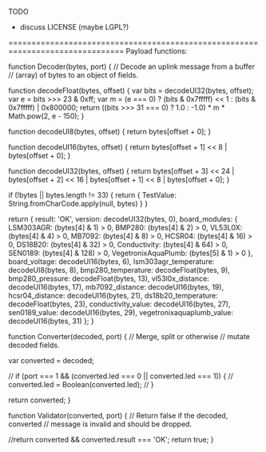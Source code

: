 TODO

- discuss LICENSE (maybe LGPL?)

===============================================================================
Payload functions:

function Decoder(bytes, port) {
  // Decode an uplink message from a buffer
  // (array) of bytes to an object of fields.

  function decodeFloat(bytes, offset) {
    var bits = decodeUI32(bytes, offset);
    var e = bits >>> 23 & 0xff;
    var m = (e === 0) ? (bits & 0x7fffff) << 1 : (bits & 0x7fffff) | 0x800000;
    return ((bits >>> 31 === 0) ? 1.0 : -1.0) * m * Math.pow(2, e - 150);
  }

  function decodeUI8(bytes, offset) {
    return bytes[offset + 0];
  }

  function decodeUI16(bytes, offset) {
    return bytes[offset + 1] << 8 | bytes[offset + 0];
  }

  function decodeUI32(bytes, offset) {
    return bytes[offset + 3] << 24 | bytes[offset + 2] << 16 | bytes[offset + 1] << 8 | bytes[offset + 0];
  }

  if (!bytes || bytes.length != 33) {
    return {
      TestValue: String.fromCharCode.apply(null, bytes)
    }
  }

  return {
    result: 'OK',
    version: decodeUI32(bytes, 0),
    board_modules: {
      LSM303AGR: (bytes[4] & 1) > 0,
      BMP280: (bytes[4] & 2) > 0,
      VL53L0X: (bytes[4] & 4) > 0,
      MB7092: (bytes[4] & 8) > 0,
      HCSR04: (bytes[4] & 16) > 0,
      DS18B20: (bytes[4] & 32) > 0,
      Conductivity: (bytes[4] & 64) > 0,
      SEN0189: (bytes[4] & 128) > 0,
      VegetronixAquaPlumb: (bytes[5] & 1) > 0
    },
    board_voltage: decodeUI16(bytes, 6),
    lsm303agr_temperature: decodeUI8(bytes, 8),
    bmp280_temperature: decodeFloat(bytes, 9),
    bmp280_pressure: decodeFloat(bytes, 13),
    vl53l0x_distance: decodeUI16(bytes, 17),
    mb7092_distance: decodeUI16(bytes, 19),
    hcsr04_distance: decodeUI16(bytes, 21),
    ds18b20_temperature: decodeFloat(bytes, 23),
    conductivity_value: decodeUI16(bytes, 27),
    sen0189_value: decodeUI16(bytes, 29),
    vegetronixaquaplumb_value: decodeUI16(bytes, 31)
  };
}

function Converter(decoded, port) {
  // Merge, split or otherwise
  // mutate decoded fields.

  var converted = decoded;

  // if (port === 1 && (converted.led === 0 || converted.led === 1)) {
  //   converted.led = Boolean(converted.led);
  // }

  return converted;
}

function Validator(converted, port) {
  // Return false if the decoded, converted
  // message is invalid and should be dropped.

  //return converted && converted.result === 'OK';
  return true;
}
